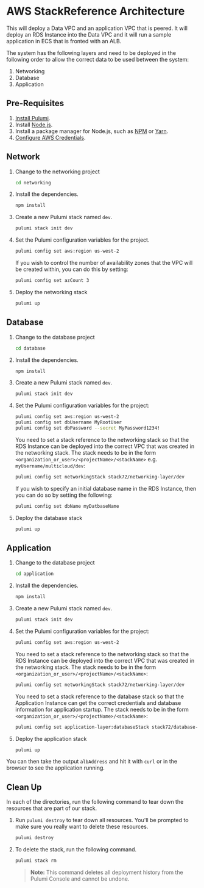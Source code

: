 # AWS StackReference Architecture

This will deploy a Data VPC and an application VPC that is peered. It will deploy an RDS Instance into the Data VPC and it will
run a sample application in ECS that is fronted with an ALB.

The system has the following layers and need to be deployed in the following order to allow the correct data to be used
between the system:

1. Networking
2. Database
3. Application

## Pre-Requisites

1. [Install Pulumi](https://www.pulumi.com/docs/reference/install).
1. Install [Node.js](https://nodejs.org/en/download).
1. Install a package manager for Node.js, such as [NPM](https://www.npmjs.com/get-npm) or [Yarn](https://yarnpkg.com/lang/en/docs/install).
1. [Configure AWS Credentials](https://www.pulumi.com/docs/reference/clouds/aws/setup/).

## Network

1.  Change to the networking project
    ```bash
    cd networking
    ```

1.  Install the dependencies.

    ```bash
    npm install
    ```

1.  Create a new Pulumi stack named `dev`.

    ```bash
    pulumi stack init dev
    ```

1. Set the Pulumi configuration variables for the project.

    ```bash
    pulumi config set aws:region us-west-2
    ```
   
   If you wish to control the number of availability zones that the VPC will be created within, you can do this by setting:
   
   ```bash
   pulumi config set azCount 3
    ```

1. Deploy the networking stack

    ```bash
    pulumi up
    ```
   

## Database

1.  Change to the database project
    ```bash
    cd database
    ```

1.  Install the dependencies.

    ```bash
    npm install
    ```

1.  Create a new Pulumi stack named `dev`.

    ```bash
    pulumi stack init dev
    ```

1. Set the Pulumi configuration variables for the project:

   ```bash
   pulumi config set aws:region us-west-2
   pulumi config set dbUsername MyRootUser
   pulumi config set dbPassword --secret MyPassword1234!
   ```
   
   You need to set a stack reference to the networking stack so that the RDS Instance can be deployed into the correct VPC
   that was created in the networking stack. The stack needs to be in the form `<organization_or_user>/<projectName>/<stackName>` 
   e.g. `myUsername/multicloud/dev`:
   
   ```bash
   pulumi config set networkingStack stack72/networking-layer/dev
   ```
   
   If you wish to specify an initial database name in the RDS Instance, then you can do so by setting the following:
   
   ```bash
   pulumi config set dbName myDatbaseName
   ```

1. Deploy the database stack

    ```bash
    pulumi up
    ```

## Application

1.  Change to the database project
    ```bash
    cd application
    ```

1.  Install the dependencies.

    ```bash
    npm install
    ```

1.  Create a new Pulumi stack named `dev`.

    ```bash
    pulumi stack init dev
    ```

1. Set the Pulumi configuration variables for the project:

   ```bash
   pulumi config set aws:region us-west-2
   ```
   
   You need to set a stack reference to the networking stack so that the RDS Instance can be deployed into the correct VPC
   that was created in the networking stack. The stack needs to be in the form `<organization_or_user>/<projectName>/<stackName>`:
   
   ```bash
   pulumi config set networkingStack stack72/networking-layer/dev
   ```
 
   You need to set a stack reference to the database stack so that the Application Instance can get the correct credentials
   and database information for application startup. The stack needs to be in the form `<organization_or_user>/<projectName>/<stackName>`:
   
   ```bash
   pulumi config set application-layer:databaseStack stack72/database-layer/dev
   ```
 
1. Deploy the application stack

    ```bash
    pulumi up
    ```
   
You can then take the output `albAddress` and hit it with `curl` or in the browser to see the application running.

## Clean Up

In each of the directories, run the following command to tear down the resources that are part of our
stack.

1. Run `pulumi destroy` to tear down all resources.  You'll be prompted to make
   sure you really want to delete these resources.

   ```bash
   pulumi destroy
   ```

1. To delete the stack, run the following command.

   ```bash
   pulumi stack rm
   ```
   > **Note:** This command deletes all deployment history from the Pulumi
   > Console and cannot be undone.

